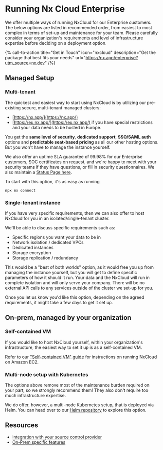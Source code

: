 # Running Nx Cloud Enterprise

We offer multiple ways of running NxCloud for our Enterprise customers. The below options are listed in recommended order, from easiest to most complex in terms of set-up and maintenance for your team. Please carefully consider your organization's requirements and level of infrastructure expertise before deciding on a deployment option.

{% call-to-action title="Get in Touch" icon="nxcloud" description="Get the package that best fits your needs" url="https://nx.app/enterprise?utm_source=nx.dev" /%}

## Managed Setup

### Multi-tenant

The quickest and easiest way to start using NxCloud is by utilizing our pre-existing secure, multi-tenant managed clusters:

- [https://nx.app/](https://nx.app/)
- [https://eu.nx.app/](https://eu.nx.app/) if you have special restrictions and your data needs to be hosted in Europe.

You get the **same level of security**, **dedicated support**, **SSO/SAML auth** options and **predictable seat-based pricing** as all our other hosting options. But you won't have to manage the instance yourself.

We also offer an uptime SLA guarantee of 99.98% for our Enterprise customers, SOC certificates on request, and we're happy to meet with your security teams if they have questions, or fill in security questionnaires. We also maintain a [Status Page here](https://status.nx.app/).

To start with this option, it's as easy as running

```shell
npx nx connect
```

### Single-tenant instance

If you have very specific requirements, then we can also offer to host NxCloud for you in an isolated/single-tenant cluster.

We'll be able to discuss specific requirements such as:

- Specific regions you want your data to be in
- Network isolation / dedicated VPCs
- Dedicated instances
- Storage encryption
- Storage replication / redundancy

This would be a "best of both worlds" option, as it would free you up from managing the instance yourself, but you will get to define specific parameters of how it should it run.
Your data and the NxCloud will run in complete isolation and will only serve your company. There will be no external API calls to any services outside of the cluster we set-up for you.

Once you let us know you'd like this option, depending on the agreed requirements, it might take a few days to get it set up.

## On-prem, managed by your organization

### Self-contained VM

If you would like to host NxCloud yourself, within your organization's infrastructure, the easiest way to set it up is as a self-contained VM.

Refer to our ["Self-contained VM" guide](/ci/recipes/on-premise/ami-setup) for instructions on running NxCloud on Amazon EC2.

### Multi-node setup with Kubernetes

The options above remove most of the maintenance burden required on your part, so we strongly recommend them! They also don't require too much infrastructure expertise.

We do offer, however, a multi-node Kubernetes setup, that is deployed via Helm. You can head over to our [Helm repository](https://github.com/nrwl/nx-cloud-helm/) to explore this option.

## Resources

- [Integration with your source control provider](/ci/recipes/source-control-integration)
- [On-Prem specific features](/ci/recipes/on-premise/auth-single-admin)
